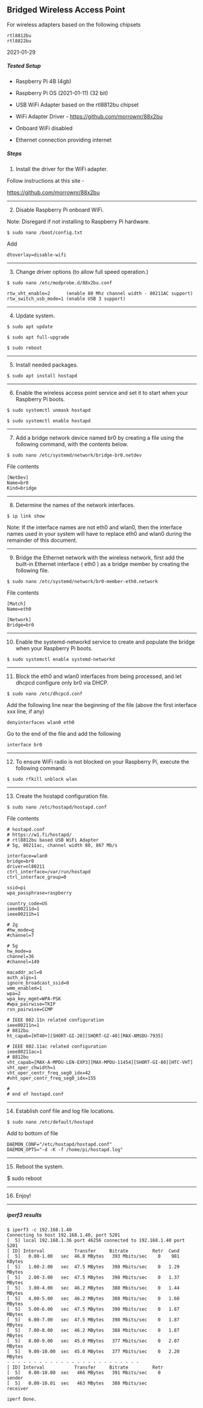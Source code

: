 ## Bridged Wireless Access Point

For wireless adapters based on the following chipsets
```
rtl8812bu
rtl8822bu
```
2021-01-29

##### Tested Setup

- Raspberry Pi 4B (4gb)

- Raspberry Pi OS (2021-01-11) (32 bit)

- USB WiFi Adapter based on the rtl8812bu chipset

- WiFi Adapter Driver - https://github.com/morrownr/88x2bu

- Onboard WiFi disabled

- Ethernet connection providing internet

##### Steps

1. Install the driver for the WiFi adapter.

Follow instructions at this site -

https://github.com/morrownr/88x2bu

-----

2. Disable Raspberry Pi onboard WiFi.

Note: Disregard if not installing to Raspberry Pi hardware.
```
$ sudo nano /boot/config.txt
```
Add
```
dtoverlay=disable-wifi
```
-----

3. Change driver options (to allow full speed operation.)
```
$ sudo nano /etc/modprobe.d/88x2bu.conf
```
```
rtw_vht_enable=2      (enable 80 Mhz channel width - 80211AC support)
rtw_switch_usb_mode=1 (enable USB 3 support)
```
-----

4. Update system.
```
$ sudo apt update

$ sudo apt full-upgrade

$ sudo reboot
```
-----

5. Install needed packages.
```
$ sudo apt install hostapd
```
-----

6. Enable the wireless access point service and set it to start
   when your Raspberry Pi boots.
```
$ sudo systemctl unmask hostapd

$ sudo systemctl enable hostapd
```
-----

7. Add a bridge network device named br0 by creating a file using
   the following command, with the contents below.
```
$ sudo nano /etc/systemd/network/bridge-br0.netdev
```
File contents
```
[NetDev]
Name=br0
Kind=bridge
```
-----

8. Determine the names of the network interfaces.
```
$ ip link show
```
Note: If the interface names are not eth0 and wlan0, then the
interface names used in your system will have to replace eth0
and wlan0 during the remainder of this document.

-----

9. Bridge the Ethernet network with the wireless network, first
   add the built-in Ethernet interface ( eth0 ) as a bridge
   member by creating the following file.
```
$ sudo nano /etc/systemd/network/br0-member-eth0.network
```
File contents
```
[Match]
Name=eth0

[Network]
Bridge=br0
```
-----

10. Enable the systemd-networkd service to create and populate
    the bridge when your Raspberry Pi boots.
```
$ sudo systemctl enable systemd-networkd
```
-----

11. Block the eth0 and wlan0 interfaces from being
processed, and let dhcpcd configure only br0 via DHCP.
```
$ sudo nano /etc/dhcpcd.conf
```
Add the following line near the beginning of the file (above the
first interface xxx line, if any)
```
denyinterfaces wlan0 eth0
```
Go to the end of the file and add the following
```
interface br0
```
-----

12. To ensure WiFi radio is not blocked on your Raspberry Pi,
    execute the following command.
```
$ sudo rfkill unblock wlan
```
-----

13. Create the hostapd configuration file.
```
$ sudo nano /etc/hostapd/hostapd.conf
```
File contents
```
# hostapd.conf
# https://w1.fi/hostapd/
# rtl8812bu based USB WiFi Adapter
# 5g, 80211ac, channel width 80, 867 Mb/s

interface=wlan0
bridge=br0
driver=nl80211
ctrl_interface=/var/run/hostapd
ctrl_interface_group=0

ssid=pi
wpa_passphrase=raspberry

country_code=US
ieee80211d=1
ieee80211h=1

# 2g
#hw_mode=g
#channel=7

# 5g
hw_mode=a
channel=36
#channel=149

macaddr_acl=0
auth_algs=1
ignore_broadcast_ssid=0
wmm_enabled=1
wpa=2
wpa_key_mgmt=WPA-PSK
#wpa_pairwise=TKIP
rsn_pairwise=CCMP

# IEEE 802.11n related configuration
ieee80211n=1
# 8812bu
ht_capab=[HT40+][SHORT-GI-20][SHORT-GI-40][MAX-AMSDU-7935]

# IEEE 802.11ac related configuration
ieee80211ac=1
# 8812bu
vht_capab=[MAX-A-MPDU-LEN-EXP3][MAX-MPDU-11454][SHORT-GI-80][HTC-VHT]
vht_oper_chwidth=1
vht_oper_centr_freq_seg0_idx=42
#vht_oper_centr_freq_seg0_idx=155

#
# end of hostapd.conf
```
-----

14. Establish conf file and log file locations.
```
$ sudo nano /etc/default/hostapd
```
Add to bottom of file
```
DAEMON_CONF="/etc/hostapd/hostapd.conf"
DAEMON_OPTS="-d -K -f /home/pi/hostapd.log"
```
-----

15. Reboot the system.

$ sudo reboot

-----

16. Enjoy!

-----

##### iperf3 results
```
$ iperf3 -c 192.168.1.40
Connecting to host 192.168.1.40, port 5201
[  5] local 192.168.1.36 port 46256 connected to 192.168.1.40 port 5201
[ ID] Interval           Transfer     Bitrate         Retr  Cwnd
[  5]   0.00-1.00   sec  46.8 MBytes   393 Mbits/sec    0    981 KBytes
[  5]   1.00-2.00   sec  47.5 MBytes   398 Mbits/sec    0   1.29 MBytes
[  5]   2.00-3.00   sec  47.5 MBytes   398 Mbits/sec    0   1.37 MBytes
[  5]   3.00-4.00   sec  46.2 MBytes   388 Mbits/sec    0   1.44 MBytes 
[  5]   4.00-5.00   sec  46.2 MBytes   388 Mbits/sec    0   1.60 MBytes 
[  5]   5.00-6.00   sec  47.5 MBytes   398 Mbits/sec    0   1.87 MBytes 
[  5]   6.00-7.00   sec  47.5 MBytes   398 Mbits/sec    0   1.87 MBytes 
[  5]   7.00-8.00   sec  46.2 MBytes   388 Mbits/sec    0   1.87 MBytes 
[  5]   8.00-9.00   sec  45.0 MBytes   377 Mbits/sec    0   2.07 MBytes 
[  5]   9.00-10.00  sec  45.0 MBytes   377 Mbits/sec    0   2.20 MBytes 
- - - - - - - - - - - - - - - - - - - - - - - - -
[ ID] Interval           Transfer     Bitrate         Retr
[  5]   0.00-10.00  sec   466 MBytes   391 Mbits/sec    0             sender
[  5]   0.00-10.01  sec   463 MBytes   388 Mbits/sec                  receiver

iperf Done.
```




